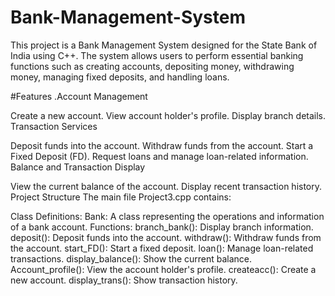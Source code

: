 # Bank-Management-System
This project is a Bank Management System designed for the State Bank of India using C++. The system allows users to perform essential banking functions such as creating accounts, depositing money, withdrawing money, managing fixed deposits, and handling loans.

#Features
.Account Management

Create a new account.
View account holder's profile.
Display branch details.
Transaction Services

Deposit funds into the account.
Withdraw funds from the account.
Start a Fixed Deposit (FD).
Request loans and manage loan-related information.
Balance and Transaction Display

View the current balance of the account.
Display recent transaction history.
Project Structure
The main file Project3.cpp contains:

Class Definitions:
Bank: A class representing the operations and information of a bank account.
Functions:
branch_bank(): Display branch information.
deposit(): Deposit funds into the account.
withdraw(): Withdraw funds from the account.
start_FD(): Start a fixed deposit.
loan(): Manage loan-related transactions.
display_balance(): Show the current balance.
Account_profile(): View the account holder's profile.
createacc(): Create a new account.
display_trans(): Show transaction history.
